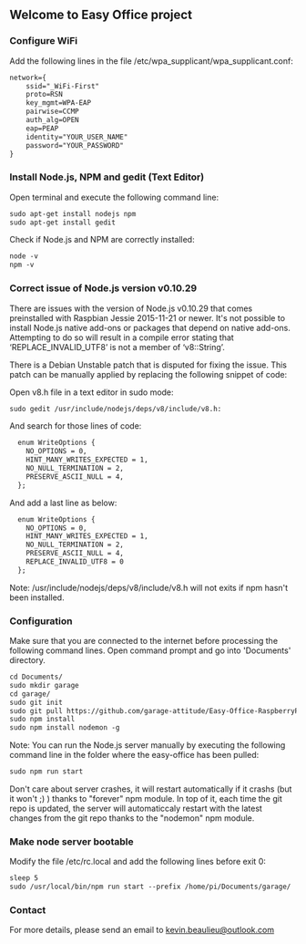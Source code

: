 ## Welcome to Easy Office project

### Configure WiFi

Add the following lines in the file /etc/wpa_supplicant/wpa_supplicant.conf:
```markdown
network={
	ssid="_WiFi-First"
	proto=RSN
	key_mgmt=WPA-EAP
	pairwise=CCMP
	auth_alg=OPEN
	eap=PEAP
	identity="YOUR_USER_NAME"
	password="YOUR_PASSWORD"
}
```

### Install Node.js, NPM and gedit (Text Editor)

Open terminal and execute the following command line:
```markdown
sudo apt-get install nodejs npm
sudo apt-get install gedit
```

Check if Node.js and NPM are correctly installed:
```markdown
node -v
npm -v
```

### Correct issue of Node.js version v0.10.29

There are issues with the version of Node.js v0.10.29 that comes preinstalled with Raspbian Jessie 2015-11-21 or newer. It's not possible to install Node.js native add-ons or packages that depend on native add-ons. Attempting to do so will result in a compile error stating that ‘REPLACE_INVALID_UTF8’ is not a member of ‘v8::String’.

There is a Debian Unstable patch that is disputed for fixing the issue. This patch can be manually applied by replacing the following snippet of code:

Open v8.h file in a text editor in sudo mode:
```markdown
sudo gedit /usr/include/nodejs/deps/v8/include/v8.h:
```
And search for those lines of code:
```markdown
  enum WriteOptions {
    NO_OPTIONS = 0,
    HINT_MANY_WRITES_EXPECTED = 1,
    NO_NULL_TERMINATION = 2,
    PRESERVE_ASCII_NULL = 4,
  };
```

And add a last line as below:

```markdown
  enum WriteOptions {
    NO_OPTIONS = 0,
    HINT_MANY_WRITES_EXPECTED = 1,
    NO_NULL_TERMINATION = 2,
    PRESERVE_ASCII_NULL = 4,
    REPLACE_INVALID_UTF8 = 0
  };
```
Note: /usr/include/nodejs/deps/v8/include/v8.h will not exits if npm hasn't been installed.

### Configuration

Make sure that you are connected to the internet before processing the following command lines. Open command prompt and go into 'Documents' directory.
```markdown
cd Documents/
sudo mkdir garage
cd garage/
sudo git init
sudo git pull https://github.com/garage-attitude/Easy-Office-RaspberryPi.git
sudo npm install
sudo npm install nodemon -g
```

Note: You can run the Node.js server manually by executing the following command line in the folder where the easy-office has been pulled:

```markdown
sudo npm run start
```
Don't care about server crashes, it will restart automatically if it crashs (but it won't ;) ) thanks to "forever" npm module. In top of it, each time the git repo is updated, the server will automaticcaly restart with the latest changes from the git repo thanks to the "nodemon" npm module.

### Make node server bootable

Modify the file /etc/rc.local and add the following lines before exit 0:
```markdown
sleep 5
sudo /usr/local/bin/npm run start --prefix /home/pi/Documents/garage/
```

### Contact

For more details, please send an email to kevin.beaulieu@outlook.com
